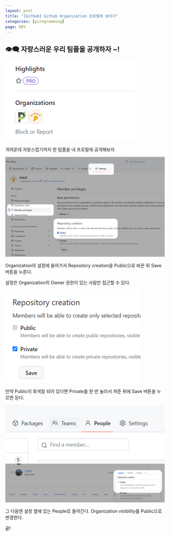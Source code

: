 ```yaml
---
layout: post
title: "[Github] Github Organization 프로필에 보이기"
categories: [pirogramming]
page: DEV
---
```


## 👁‍🗨 자랑스러운 우리 팀플을 공개하자 ~!

<img src='../attachment/230819/showpublic01.PNG'>

귀여운데 자랑스럽기까지 한 팀플을 내 프로필에 공개해보자

<img src='../attachment/230819/showpublic02.PNG'>

Organization의 설정에 들어가서 Repository creation을 Public으로 바꾼 뒤 Save 버튼을 누른다.

설정은 Organization의 Owner 권한이 있는 사람만 접근할 수 있다.

<img src='../attachment/230819/showpublic03.PNG'>

만약 Public이 회색칠 되어 있다면 Private를 한 번 눌러서 꺼준 뒤에 Save 버튼을 누르면 된다.

<img src='../attachment/230819/showpublic04.PNG'>

<img src='../attachment/230819/showpublic05.PNG'>


그 다음엔 설정 옆에 있는 People로 들어간다. Organization visibility를 Public으로 변경한다.

끝!